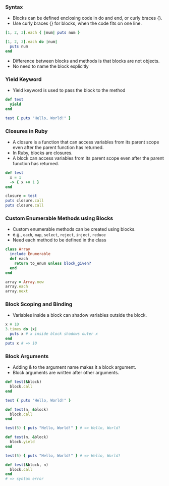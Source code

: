 ### Syntax
- Blocks can be defined enclosing code in do and end, or curly braces {}.
- Use curly braces {} for blocks, when the code fits on one line.
```ruby
[1, 2, 3].each { |num| puts num }

[1, 2, 3].each do |num|
  puts num
end
```

- Difference between blocks and methods is that blocks are not objects.
- No need to name the block explicitly

### Yield Keyword
- Yield keyword is used to pass the block to the method
```ruby
def test
  yield
end

test { puts "Hello, World!" }
```

### Closures in Ruby
- A closure is a function that can access variables from its parent scope even after the parent function has returned.
- In Ruby, blocks are closures.
- A block can access variables from its parent scope even after the parent function has returned.
```ruby
def test
  x = 1
  -> { x += 1 }
end

closure = test
puts closure.call
puts closure.call
```

### Custom Enumerable Methods using Blocks
- Custom enumerable methods can be created using blocks.
- e.g., `each`, `map`, `select`, `reject`, `inject`, `reduce`
- Need each method to be defined in the class
```ruby
class Array
  include Enumerable
  def each
    return to_enum unless block_given?
  end
end

array = Array.new
array.each
array.next
```

### Block Scoping and Binding
- Variables inside a block can shadow variables outside the block.
```ruby
x = 10
3.times do |x|
  puts x # x inside block shadows outer x
end
puts x # => 10
```

### Block Arguments
- Adding & to the argument name makes it a block argument.
- Block arguments are written after other arguments.
```ruby
def test(&block)
  block.call
end

test { puts "Hello, World!" }
```

```ruby
def test(n, &block)
  block.call
end

test(5) { puts "Hello, World!" } # => Hello, World!
```

```ruby
def test(n, &block)
  block.yield
end

test(5) { puts "Hello, World!" } # => Hello, World!
```

```ruby
def test(&block, n)
  block.call
end 
# => syntax error
```
